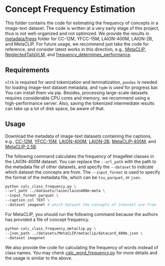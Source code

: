 # Concept Frequency Estimation

This folder contains the code for estimating the frequency of concepts in a image-text dataset. The code is written at a very early stage of this project, thus is not well-organized and not optimized. We provide the results in [metadata/freqs](../metadata/freqs) folder for CC-12M, YFCC-15M, LAION-400M, LAION-2B, and MetaCLIP. For future usage, we recommend just take the code for reference, and consider latest works in this direction, e.g., [MetaCLIP](https://github.com/facebookresearch/MetaCLIP), [NeglectedTailsVLM](https://github.com/shubhamprshr27/NeglectedTailsVLM), and [frequency_determines_performance](https://github.com/bethgelab/frequency_determines_performance).

## Requirements

`nltk` is required for word tokenization and lemmatization, `pandas` is needed for loading image-text dataset metadata, and `tqdm` is used for progress bar. You can install them via pip. Besides, processing large-scale datasets requires considerable CPU cores and memory, we recommend using a high-performance server. Also, saving the tokenized intermediate results can take up a lot of disk space, be aware of that.

## Usage

Download the metadata of image-text datasets containing the captions, e.g., [CC-12M](https://storage.googleapis.com/conceptual_12m/cc12m.tsv), [YFCC-15M](https://gitlab.com/jfolz/yfcc100m/-/issues/2), [LAION-400M](https://laion.ai/laion-400-open-dataset/), [LAION-2B](https://huggingface.co/datasets/laion/laion2B-en), [MetaCLIP-400M](https://github.com/facebookresearch/MetaCLIP/blob/main/metaclip/datacard_400m.json), and [MetaCLIP-2.5B](https://github.com/facebookresearch/MetaCLIP/blob/main/metaclip/datacard_fullcc2.5b.json).

The following command calculates the frequency of ImageNet classes in the LAION-400M dataset. You can replace the `--url_path` with the path to the metadata file of other datasets, and specify the `--dataset` to indicate which dataset the concepts are from. The `--input_format` is used to specify the format of the metadata file, which can be `tsv`, `parquet`, or `json`.

```bash
python calc_class_frequency.py \
--url_path ../datasets/laion/laion400m-meta \
--input_format parquet \
--caption_col TEXT \
--dataset imagenet # which dataset the concepts of interest are from
```

For MetaCLIP, you should run the following command because the authors has provided a file of concept frequency.

```bash
python calc_class_frequency_metaclip.py \
--json_path ../datasets/MetaCLIP/metaclip/datacard_400m.json \
--dataset imagenet
```

We also provide the code for calculating the frequency of words instead of class names. You may check [calc_word_frequency.py](calc_word_frequency.py) for more details and the usage is similar to the above.